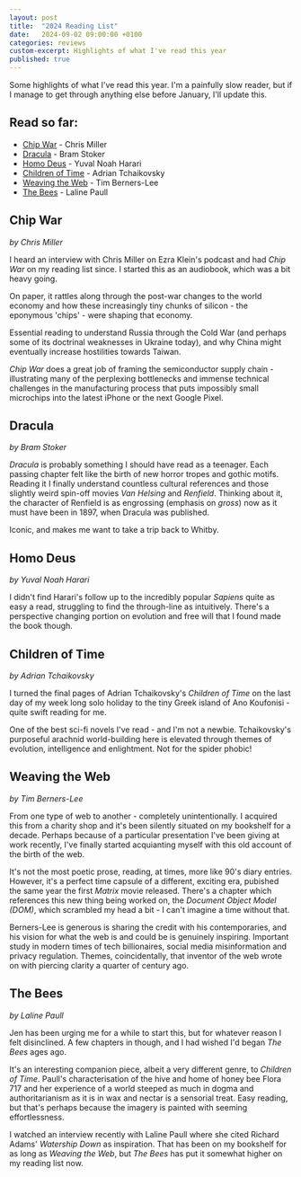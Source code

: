 ```yaml
---
layout: post
title:  "2024 Reading List"
date:   2024-09-02 09:00:00 +0100
categories: reviews
custom-excerpt: Highlights of what I've read this year
published: true
---
```


Some highlights of what I've read this year. I'm a painfully slow reader, but if I manage to get through anything else before January, I'll update this.

## Read so far:

* [Chip War](#chip-war) - Chris Miller
* [Dracula](#dracula) - Bram Stoker
* [Homo Deus](#homo-deus) - Yuval Noah Harari
* [Children of Time](#children-of-time) - Adrian Tchaikovsky
* [Weaving the Web](#weaving-the-web) - Tim Berners-Lee
* [The Bees](#the-bees) - Laline Paull

## Chip War
_by Chris Miller_

I heard an interview with Chris Miller on Ezra Klein's podcast and had _Chip War_ on my reading list since. I started this as an audiobook, which was a bit heavy going. 

On paper, it rattles along through the post-war changes to the world economy and how these increasingly tiny chunks of silicon - the eponymous 'chips' - were shaping that economy. 

Essential reading to understand Russia through the Cold War (and perhaps some of its doctrinal weaknesses in Ukraine today), and why China might eventually increase hostilities towards Taiwan.

_Chip War_ does a great job of framing the semiconductor supply chain - illustrating many of the perplexing bottlenecks and immense technical challenges in the manufacturing process that puts impossibly small microchips into the latest iPhone or the next Google Pixel.

## Dracula
_by Bram Stoker_

_Dracula_ is probably something I should have read as a teenager. Each passing chapter felt like the birth of new horror tropes and gothic motifs. Reading it I finally understand countless cultural references and those slightly weird spin-off movies _Van Helsing_ and _Renfield_. Thinking about it, the character of Renfield is as engrossing (emphasis on _gross_) now as it must have been in 1897, when Dracula was published.

Iconic, and makes me want to take a trip back to Whitby.

## Homo Deus
_by Yuval Noah Harari_

I didn't find Harari's follow up to the incredibly popular _Sapiens_ quite as easy a read, struggling to find the through-line as intuitively. There's a perspective changing portion on evolution and free will that I found made the book though. 

## Children of Time
_by Adrian Tchaikovsky_

I turned the final pages of Adrian Tchaikovsky's _Children of Time_ on the last day of my week long solo holiday to the tiny Greek island of Ano Koufonisi - quite swift reading for me. 

One of the best sci-fi novels I've read - and I'm not a newbie. Tchaikovsky's purposeful arachnid world-building here is elevated through themes of evolution, intelligence and enlightment. Not for the spider phobic!

## Weaving the Web
_by Tim Berners-Lee_

From one type of web to another - completely unintentionally. I acquired this from a charity shop and it's been silently situated on my bookshelf for a decade. Perhaps because of a particular presentation I've been giving at work recently, I've finally started acquianting myself with this old account of the birth of the web. 

It's not the most poetic prose, reading, at times, more like 90's diary entries. However, it's a perfect time capsule of a different, exciting era, pubished the same year the first _Matrix_ movie released. There's a chapter which references this new thing being worked on, the _Document Object Model (DOM)_, which scrambled my head a bit - I can't imagine a time without that. 

Berners-Lee is generous is sharing the credit with his contemporaries, and his vision for what the web is and could be is genuinely inspiring. Important study in modern times of tech billionaires, social media misinformation and privacy regulation. Themes, coincidentally, that inventor of the web wrote on with piercing clarity a quarter of century ago.

## The Bees
_by Laline Paull_

Jen has been urging me for a while to start this, but for whatever reason I felt disinclined. A few chapters in though, and I had wished I'd began _The Bees_ ages ago. 

It's an interesting companion piece, albeit a very different genre, to _Children of Time_. Paull's characterisation of the hive and home of honey bee Flora 717 and her experience of a world steeped as much in dogma and authoritarianism as it is in wax and nectar is a sensorial treat. Easy reading, but that's perhaps because the imagery is painted with seeming effortlessness. 

I watched an interview recently with Laline Paull where she cited Richard Adams' _Watership Down_ as inspiration. That has been on my bookshelf for as long as _Weaving the Web_, but _The Bees_ has put it somewhat higher on my reading list now.
